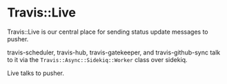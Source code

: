 # Travis::Live

Travis::Live is our central place for sending status update messages to pusher.

travis-scheduler, travis-hub, travis-gatekeeper, and travis-github-sync talk to it via the `Travis::Async::Sidekiq::Worker` class over sidekiq.

Live talks to pusher.
